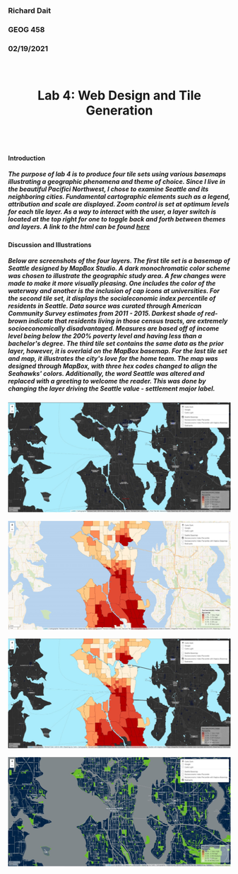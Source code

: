 <h3> Richard Dait
<h3> GEOG 458
<h3> 02/19/2021

</br>
</br>
</br>
<h1> <p align="center"> <b> Lab 4: Web Design and Tile Generation</b> </p> </br>

<h4> <b> Introduction</b> </h4> <h5> <p align="left"> The purpose of lab 4 is to produce four tile sets using various basemaps illustrating a geographic phenomena and theme of choice. Since I live in the beautiful Pacifici Northwest, I chose to examine Seattle and its neighboring cities. Fundamental cartographic elements such as a legend, attribution and scale are displayed. Zoom control is set at optimum levels for each tile layer. As a way to interact with the user, a layer switch is located at the top right for one to toggle back and forth between themes and layers. A link to the html can be found <a href = "https://richdait.github.io/Socioeconomic_Index_and_Seahawks_Tile_Sets/index.html">here</a></h5>

<h4> <b> Discussion and Illustrations</b> </h4>
<p align="left"> <h5>Below are screenshots of the four layers. The first tile set is a basemap of Seattle designed by MapBox Studio. A dark monochromatic color scheme was chosen to illustrate the geographic study area. A few changes were made to make it more visually pleasing. One includes the color of the waterway and another is the inclusion of cap icons at universities. For the second tile set, it displays the socialeconomic index percentile of residents in Seattle. Data source was curated through American Community Survey estimates from 2011 - 2015. Darkest shade of red-brown indicate that residents living in those census tracts, are extremely socioeconomically disadvantaged. Measures are based off of income level being below the 200% poverty level and having less than a bachelor's degree. The third tile set contains the same data as the prior layer, however, it is overlaid on the MapBox basemap. For the last tile set and map, it illustrates the city's love for the home team. The map was designed through MapBox, with three hex codes changed to align the Seahawks' colors. Additionally, the word Seattle was altered and replaced with a greeting to welcome the reader. This was done by changing the layer driving the Seattle value - settlement major label.</h5>

![alt text](img/mapbox_basemap.png)
</br>
</br>
![alt text](img/thematic_geospatial.png)
</br>
</br>
![alt text](img/thematic_with_mapbox.png)
</br>
</br>
![alt text](img/seahawks.png)
